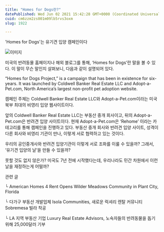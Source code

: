 ```yaml
---
title: "Homes for Dogs란?"
datePublished: Wed Jun 02 2021 15:42:28 GMT+0000 (Coordinated Universal Time)
cuid: cm6zzm2zs001m09lb5rvs3oxm
slug: 1922

---
```



'Homes for Dogs'는 유기견 입양 캠페인이다

![이미지](https://cdn.hashnode.com/res/hashnode/image/upload/v1739248435872/6d9683e3-0401-4113-9a9a-98a3b8a8ca39.jpeg)

미국의 반려동물 홈페이지나 해외 블로그를 통해, ‘Homes for Dogs’란 말을 볼 수 있다. 이 말이 무슨 말인지 살펴보니, 다음과 같이 설명되어 있다.

“Homes for Dogs Project,” is a campaign that has been in existence for six-years. It was launched by Coldwell Banker Real Estate LLC and Adopt-a-Pet.com, North America’s largest non-profit pet adoption website.

캠페인 주체는 Coldwell Banker Real Estate LLC와 Adopt-a-Pet.com이라는 미국 북부 최대의 비영리 입양 웹사이트이다.

앞의 Coldwell Banker Real Estate LLC는 부동산 중개 회사이고, 뒤의 Adopt-a-Pet.com은 반려견 입양 사이트이다. 현재 Adopt-a-Pet.com은 ‘Rehome’ 이라는 카테고리를 통해 캠페인을 진행하고 있다. 부동산 중개 회사와 반려견 입양 사이트, 성격이 다른 회사와 비영리 기관이 만나, 이렇게 서로 협력하고 있는 것이다.

우리의 공인중개사와 반려견 입양기관이 이렇게 서로 조화를 이룰 수 있을까? 그래서, ‘유기견 입양의 날’을 만들 수 있을까?

못할 것도 없지 않은가? 미국도 7년 전에 시작했다는데, 우리나라도 민간 차원에서 이런 날을 재정하는게 어떨까?

관련 글

└ American Homes 4 Rent Opens Wilder Meadows Community in Plant City, Florida

└ 다가구 부동산 개발업체 Isola Communities, 새로운 럭셔리 렌탈 커뮤니티 Sobremesa 빌라 착공

└ LA 지역 부동산 기업 Luxury Real Estate Advisors, 노숙자들의 반려동물을 돕기 위해 25,000달러 기부